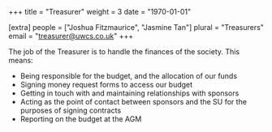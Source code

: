 +++
title = "Treasurer"
weight = 3
date = "1970-01-01"

[extra]
people = ["Joshua Fitzmaurice", "Jasmine Tan"]
plural = "Treasurers"
email = "treasurer@uwcs.co.uk"
+++

The job of the Treasurer is to handle the finances of the society. This means:

- Being responsible for the budget, and the allocation of our funds
- Signing money request forms to access our budget
- Getting in touch with and maintaining relationships with sponsors
- Acting as the point of contact between sponsors and the SU for the purposes of signing contracts
- Reporting on the budget at the AGM